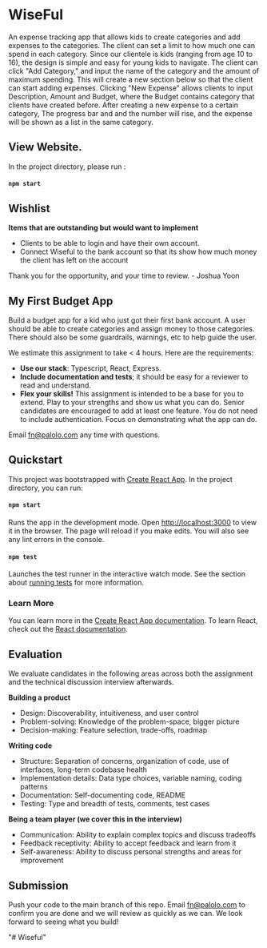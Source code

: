 # WiseFul
An expense tracking app that allows kids to create categories and add expenses to the categories. The client can set a limit to how much one can spend in each category.
Since our clientele is kids (ranging from age 10 to 16), the design is simple and easy for young kids to navigate. The client can click "Add Category," and input the name of the category and the amount of maximum spending. This will create a new section below so that the client can start adding expenses. Clicking "New Expense" allows clients to input Description, Amount and Budget, where the Budget contains category that clients have created before. After creating a new expense to a certain category, The progress bar and and the number will rise, and the expense will be shown as a list in the same category.

## View Website.
In the project directory, please run :
#### `npm start`

## Wishlist
**Items that are outstanding but would want to implement**
* Clients to be able to login and have their own account.
* Connect Wiseful to the bank account so that its show how much money the client has left on the account

Thank you for the opportunity, and your time to review. - Joshua Yoon

## My First Budget App 
Build a budget app for a kid who just got their first bank account. A user should be able to create categories and assign money to those categories. There should also be some guardrails, warnings, etc to help guide the user. 

We estimate this assignment to take < 4 hours. Here are the requirements: 

* **Use our stack**: Typescript, React, Express. 
* **Include documentation and tests**; it should be easy for a reviewer to read and understand. 
* **Flex your skills!** This assignment is intended to be a base for you to extend. Play to your strengths and show us what you can do. Senior candidates are encouraged to add at least one feature. You do not need to include authentication. Focus on demonstrating what the app can do. 

Email fn@palolo.com any time with questions.

## Quickstart 

This project was bootstrapped with [Create React App](https://github.com/facebook/create-react-app). In the project directory, you can run:

#### `npm start`

Runs the app in the development mode. Open [http://localhost:3000](http://localhost:3000) to view it in the browser. The page will reload if you make edits. You will also see any lint errors in the console.

#### `npm test`

Launches the test runner in the interactive watch mode. See the section about [running tests](https://facebook.github.io/create-react-app/docs/running-tests) for more information.

### Learn More

You can learn more in the [Create React App documentation](https://facebook.github.io/create-react-app/docs/getting-started). To learn React, check out the [React documentation](https://reactjs.org/). 

## Evaluation

We evaluate candidates in the following areas across both the assignment and the technical discussion interview afterwards. 

**Building a product**
* Design: Discoverability, intuitiveness, and user control
* Problem-solving: Knowledge of the problem-space, bigger picture
* Decision-making: Feature selection, trade-offs, roadmap

**Writing code**
* Structure: Separation of concerns, organization of code, use of interfaces, long-term codebase health
* Implementation details: Data type choices, variable naming, coding patterns
* Documentation: Self-documenting code, README 
* Testing: Type and breadth of tests, comments, test cases 

**Being a team player (we cover this in the interview)**
* Communication: Ability to explain complex topics and discuss tradeoffs
* Feedback receptivity: Ability to accept feedback and learn from it
* Self-awareness: Ability to discuss personal strengths and areas for improvement 

## Submission 

Push your code to the main branch of this repo. Email fn@palolo.com to confirm you are done and we will review as quickly as we can. We look forward to seeing what you build!


"# Wiseful" 
